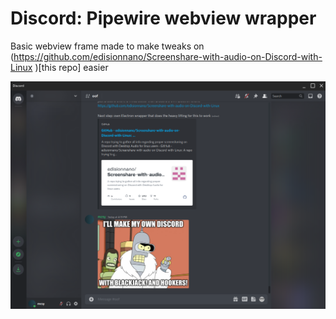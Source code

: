 # Discord: Pipewire webview wrapper

Basic webview frame made to make tweaks on (https://github.com/edisionnano/Screenshare-with-audio-on-Discord-with-Linux
)[this repo] easier

![Screenshot](screenshot.png)